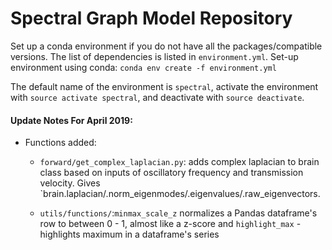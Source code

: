 # Spectral Graph Model Repository

Set up a conda environment if you do not have all the packages/compatible versions.
The list of dependencies is listed in `environment.yml`. Set-up environment using conda: 
`conda env create -f environment.yml`

The default name of the environment is `spectral`, activate the environment with `source activate spectral`, and deactivate with `source deactivate`.

#### Update Notes For April 2019:
 - Functions added:
    - `forward/get_complex_laplacian.py`: adds complex laplacian to brain class based on inputs of oscillatory frequency and transmission velocity. Gives `brain.laplacian/.norm_eigenmodes/.eigenvalues/.raw_eigenvectors.

    - `utils/functions/`:`minmax_scale_z` normalizes a Pandas dataframe's row to between 0 - 1, almost like a z-score and `highlight_max` - highlights maximum in a dataframe's series